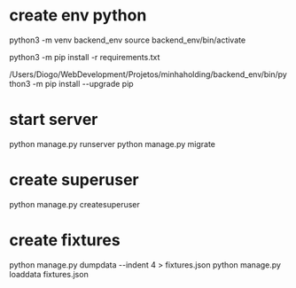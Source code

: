 # create env python

python3 -m venv backend_env
source backend_env/bin/activate

python3 -m pip install -r requirements.txt

/Users/Diogo/WebDevelopment/Projetos/minhaholding/backend_env/bin/python3 -m pip install --upgrade pip

# start server

python manage.py runserver
python manage.py migrate

# create superuser

python manage.py createsuperuser

# create fixtures

python manage.py dumpdata --indent 4 > fixtures.json
python manage.py loaddata fixtures.json
